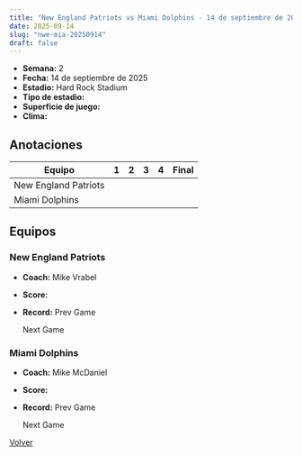 ```yaml
---
title: "New England Patriots vs Miami Dolphins - 14 de septiembre de 2025"
date: 2025-09-14
slug: "nwe-mia-20250914"
draft: false
---
```


- **Semana:** 2
- **Fecha:** 14 de septiembre de 2025
- **Estadio:** Hard Rock Stadium
- **Tipo de estadio:** 
- **Superficie de juego:** 
- **Clima:** 





## Anotaciones
| Equipo | 1 | 2 | 3 | 4 | Final |
|--------|---|---|---|---|-------|
| New England Patriots  |   |   |   |    |  |
| Miami Dolphins  |   |   |   |    |  |


## Equipos


### New England Patriots
* **Coach:** Mike Vrabel
* **Score:** 
* **Record:** Prev Game
  
  
  Next Game

### Miami Dolphins
* **Coach:** Mike McDaniel
* **Score:** 
* **Record:** Prev Game
  
  
  Next Game


[Volver](/historia/2025)
